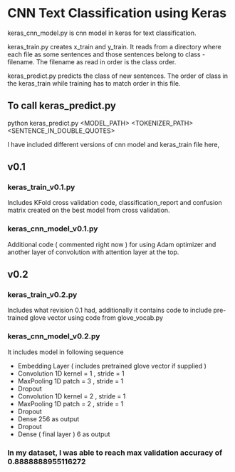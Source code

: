 
# CNN Text Classification using Keras

keras_cnn_model.py is cnn model in keras for text classification.

keras_train.py creates x_train and y_train. It reads from a directory where each file as some sentences and those sentences 
belong to class - filename. The filename as read in order is the class order.

keras_predict.py predicts the class of new sentences. The order of class in the keras_train while training has to match order in this file.

## To call keras_predict.py

python keras_predict.py <MODEL_PATH> <TOKENIZER_PATH> <SENTENCE_IN_DOUBLE_QUOTES>

I have included different versions of cnn model and keras_train file here,

## v0.1

### keras_train_v0.1.py

Includes KFold cross validation code, classification_report and confusion matrix created on the best model from cross validation.

### keras_cnn_model_v0.1.py

Additional code ( commented right now ) for using Adam optimizer and another layer of convolution with attention layer at the top.

## v0.2

### keras_train_v0.2.py 

Includes what revision 0.1 had, additionally it contains code to include pre-trained glove vector using code from glove_vocab.py

### keras_cnn_model_v0.2.py

It includes model in following sequence

- Embedding Layer ( includes pretrained glove vector if supplied )
- Convolution 1D  kernel = 1 , stride = 1
- MaxPooling 1D   patch = 3 , stride = 1
- Dropout
- Convolution 1D  kernel = 2 , stride = 1
- MaxPooling 1D   patch = 2 , stride = 1
- Dropout
- Dense           256 as output 
- Dropout
- Dense ( final layer ) 6 as output

### In my dataset, I was able to reach max validation accuracy of 0.8888888955116272

